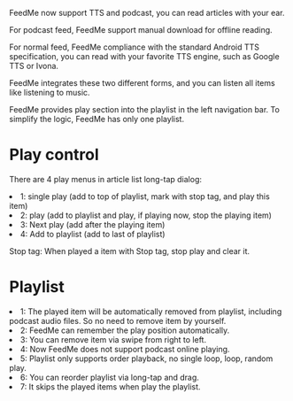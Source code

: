 <p>FeedMe now support TTS and podcast, you can read articles with your ear.</p>

<p>For podcast feed, FeedMe support manual download for offline reading.</p>
<p>For normal feed, FeedMe compliance with the standard Android TTS specification, you can read with your favorite TTS engine, such as Google TTS or Ivona.</p>

<p>FeedMe integrates these two different forms, and you can listen all items like listening to music.</p>

<p>FeedMe provides play section into the playlist in the left navigation bar. To simplify the logic, FeedMe has only one playlist.</p>

<h1>Play control</h1>
<p>There are 4 play menus in article list long-tap dialog:</p>
<li>1: single play (add to top of playlist, mark with stop tag, and play this item)</li>
<li>2: play (add to playlist and play, if playing now, stop the playing item)</li>
<li>3: Next play (add after the playing item)</li>
<li>4: Add to playlist (add to last of playlist)</li>
<p>Stop tag: When played a item with Stop tag, stop play and clear it.</p>

<h1>Playlist</h1>
<li>1: The played item will be automatically removed from playlist, including podcast audio files. So no need to remove item by yourself.</li>
<li>2: FeedMe can remember the play position automatically.</li>
<li>3: You can remove item via swipe from right to left.</li>
<li>4: Now FeedMe does not support podcast online playing.</li>
<li>5: Playlist only supports order playback, no single loop, loop, random play.</li>
<li>6: You can reorder playlist via long-tap and drag.</li>
<li>7: It skips the played items when play the playlist.</li>
